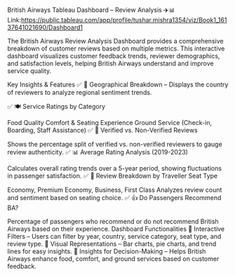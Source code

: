 British Airways Tableau Dashboard – Review Analysis ✈️📊
Link:https://public.tableau.com/app/profile/tushar.mishra1354/viz/Book1_16137641021690/Dashboard1

The British Airways Review Analysis Dashboard provides a comprehensive breakdown of customer reviews based on multiple metrics. This interactive dashboard visualizes customer feedback trends, reviewer demographics, and satisfaction levels, helping British Airways understand and improve service quality.

Key Insights & Features
✅ 📍 Geographical Breakdown – Displays the country of reviewers to analyze regional sentiment trends.

✅ 🍽️ Service Ratings by Category

Food Quality
Comfort & Seating Experience
Ground Service (Check-in, Boarding, Staff Assistance)
✅ 🛂 Verified vs. Non-Verified Reviews

Shows the percentage split of verified vs. non-verified reviewers to gauge review authenticity.
✅ 📊 Average Rating Analysis (2019-2023)

Calculates overall rating trends over a 5-year period, showing fluctuations in passenger satisfaction.
✅ 💺 Review Breakdown by Traveller Seat Type

Economy, Premium Economy, Business, First Class
Analyzes review count and sentiment based on seating choice.
✅ 👍 Do Passengers Recommend BA?

Percentage of passengers who recommend or do not recommend British Airways based on their experience.
Dashboard Functionalities
🔹 Interactive Filters – Users can filter by year, country, service category, seat type, and review type.
🔹 Visual Representations – Bar charts, pie charts, and trend lines for easy insights.
🔹 Insights for Decision-Making – Helps British Airways enhance food, comfort, and ground services based on customer feedback.

